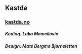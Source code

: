 ## Kastda

### [kastda.no](https://kastda.no)
##### Koding: Luka Momcilovic
##### Design: Mats Bergmo Bjørnsletten
